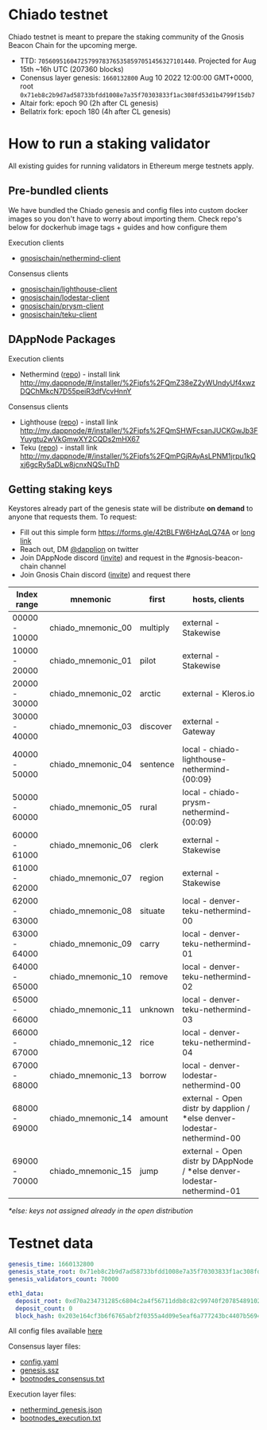 # Chiado testnet

Chiado testnet is meant to prepare the staking community of the Gnosis Beacon Chain for the upcoming merge.

- TTD: `70560951604725799783765358597051456327101440`. Projected for Aug 15th ~16h UTC (207360 blocks)
- Conensus layer genesis: `1660132800` Aug 10 2022 12:00:00 GMT+0000, root `0x71eb8c2b9d7ad58733bfdd1008e7a35f70303833f1ac308fd53d1b4799f15db7`
- Altair fork: epoch 90 (2h after CL genesis)
- Bellatrix fork: epoch 180 (4h after CL genesis)

# How to run a staking validator

All existing guides for running validators in Ethereum merge testnets apply.

## Pre-bundled clients

We have bundled the Chiado genesis and config files into custom docker images so you don't have to worry about importing them. Check repo's below for dockerhub image tags + guides and how configure them

Execution clients

- [gnosischain/nethermind-client](https://github.com/gnosischain/nethermind-client)

Consensus clients

- [gnosischain/lighthouse-client](https://github.com/gnosischain/lighthouse-client)
- [gnosischain/lodestar-client](https://github.com/gnosischain/lodestar-client)
- [gnosischain/prysm-client](https://github.com/gnosischain/prysm-client)
- [gnosischain/teku-client](https://github.com/gnosischain/teku-client)

## DAppNode Packages

Execution clients

- Nethermind ([repo](https://github.com/dappnode/DAppNodePackage-Chiado-Nethermind)) - install link http://my.dappnode/#/installer/%2Fipfs%2FQmZ38eZ2yWUndyUf4xwzDQChMkcN7D55peiR3dfVcvHnnY

Consensus clients

- Lighthouse ([repo](https://github.com/dappnode/DAppNodePackage-lighthouse-chiado)) - install link http://my.dappnode/#/installer/%2Fipfs%2FQmSHWFcsanJUCKGwJb3FYuygtu2wVkGmwXY2CQDs2mHX67
- Teku ([repo](https://github.com/dappnode/DAppNodePackage-teku-chiado)) - install link http://my.dappnode/#/installer/%2Fipfs%2FQmPGjRAyAsLPNM1jrpu1kQxj6gcRy5aDLw8jcnxNQSuThD

## Getting staking keys

Keystores already part of the genesis state will be distribute **on demand** to anyone that requests them. To request:

- Fill out this simple form https://forms.gle/42tBLFW6HzAqLQ74A or [long link](https://docs.google.com/forms/d/e/1FAIpQLSeWfYgWagVBIOeEwn36VO3xm1LYIaL_29oYzf-_071LO6nJXg/viewform?usp=sf_link)
- Reach out, DM [@dapplion](https://twitter.com/dapplion) on twitter
- Join DAppNode discord ([invite](https://discord.gg/c28an8dA5k)) and request in the #gnosis-beacon-chain channel
- Join Gnosis Chain discord ([invite](https://discord.com/invite/3CtNAqVMRV)) and request there

| Index range   | mnemonic           | first    | hosts, clients                                                           |
| ------------- | ------------------ | -------- | ------------------------------------------------------------------------ |
| 00000 - 10000 | chiado_mnemonic_00 | multiply | external - Stakewise                                                     |
| 10000 - 20000 | chiado_mnemonic_01 | pilot    | external - Stakewise                                                     |
| 20000 - 30000 | chiado_mnemonic_02 | arctic   | external - Kleros.io                                                     |
| 30000 - 40000 | chiado_mnemonic_03 | discover | external - Gateway                                                       |
| 40000 - 50000 | chiado_mnemonic_04 | sentence | local - chiado-lighthouse-nethermind-{00:09}                             |
| 50000 - 60000 | chiado_mnemonic_05 | rural    | local - chiado-prysm-nethermind-{00:09}                                  |
| 60000 - 61000 | chiado_mnemonic_06 | clerk    | external - Stakewise                                                     |
| 61000 - 62000 | chiado_mnemonic_07 | region   | external - Stakewise                                                     |
| 62000 - 63000 | chiado_mnemonic_08 | situate  | local - denver-teku-nethermind-00                                        |
| 63000 - 64000 | chiado_mnemonic_09 | carry    | local - denver-teku-nethermind-01                                        |
| 64000 - 65000 | chiado_mnemonic_10 | remove   | local - denver-teku-nethermind-02                                        |
| 65000 - 66000 | chiado_mnemonic_11 | unknown  | local - denver-teku-nethermind-03                                        |
| 66000 - 67000 | chiado_mnemonic_12 | rice     | local - denver-teku-nethermind-04                                        |
| 67000 - 68000 | chiado_mnemonic_13 | borrow   | local - denver-lodestar-nethermind-00                                    |
| 68000 - 69000 | chiado_mnemonic_14 | amount   | external - Open distr by dapplion / \*else denver-lodestar-nethermind-00 |
| 69000 - 70000 | chiado_mnemonic_15 | jump     | external - Open distr by DAppNode / \*else denver-lodestar-nethermind-01 |

_\*else: keys not assigned already in the open distribution_

# Testnet data

```yaml
genesis_time: 1660132800
genesis_state_root: 0x71eb8c2b9d7ad58733bfdd1008e7a35f70303833f1ac308fd53d1b4799f15db7
genesis_validators_count: 70000

eth1_data:
  deposit_root: 0xd70a234731285c6804c2a4f56711ddb8c82c99740f207854891028af34e27e5e
  deposit_count: 0
  block_hash: 0x203e164cf3b6f6765abf2f0355a4d09e5eaf6a777243bc4407b569431cd95cb3
```

All config files available [here](custom_config_data)

Consensus layer files:

- [config.yaml](custom_config_data/config.yaml)
- [genesis.ssz](custom_config_data/genesis.ssz)
- [bootnodes_consensus.txt](custom_config_data/bootnodes_consensus.txt)

Execution layer files:

- [nethermind_genesis.json](custom_config_data/nethermind_genesis.json)
- [bootnodes_execution.txt](custom_config_data/bootnodes_execution.txt)
